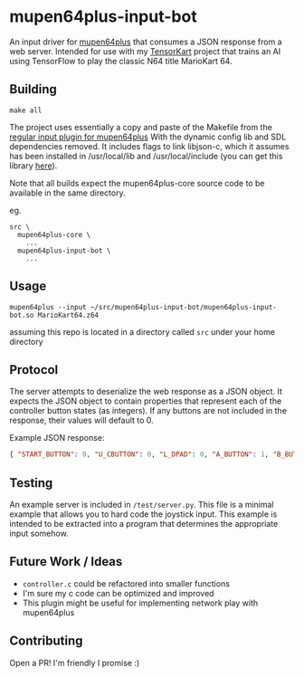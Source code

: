 mupen64plus-input-bot
=====================

An input driver for [mupen64plus](https://github.com/mupen64plus/mupen64plus-core) that consumes a JSON response from a web server. Intended for use with my [TensorKart](https://github.com/kevinhughes27/TensorKart) project that trains an AI using TensorFlow to play the classic N64 title MarioKart 64.


Building
--------
```shell
make all
```

The project uses essentially a copy and paste of the Makefile from the [regular input plugin for mupen64plus](https://github.com/mupen64plus/mupen64plus-input-sdl) With the dynamic config lib and SDL dependencies removed. It includes flags to link libjson-c, which it assumes has been installed in /usr/local/lib and /usr/local/include (you can get this library [here](https://github.com/json-c/json-c)).

Note that all builds expect the mupen64plus-core source code to be available in the same directory.

eg.
```
src \
  mupen64plus-core \
    ...
  mupen64plus-input-bot \
    ...
```

Usage
-----
```shell
mupen64plus --input ~/src/mupen64plus-input-bot/mupen64plus-input-bot.so MarioKart64.z64
```

assuming this repo is located in a directory called `src` under your home directory


Protocol
--------
The server attempts to deserialize the web response as a JSON object. It expects the JSON object to contain properties that represent each of the controller button states (as integers). If any buttons are not included in the response, their values will default to 0.

Example JSON response:
```json
{ "START_BUTTON": 0, "U_CBUTTON": 0, "L_DPAD": 0, "A_BUTTON": 1, "B_BUTTON": 0, "X_AXIS": -80, "L_CBUTTON": 0, "R_CBUTTON": 0, "R_TRIG": 0, "R_DPAD": 0, "D_CBUTTON": 0, "Z_TRIG": 0, "Y_AXIS": 80, "L_TRIG": 0, "U_DPAD": 0, "D_DPAD": 0 }
```


Testing
-------
An example server is included in `/test/server.py`. This file is a minimal example that allows you to hard code the joystick input. This example is intended to be extracted into a program that determines the appropriate input somehow.


Future Work / Ideas
-------------------
* `controller.c` could be refactored into smaller functions
* I'm sure my c code can be optimized and improved
* This plugin might be useful for implementing network play with mupen64plus


Contributing
------------
Open a PR! I'm friendly I promise :)
